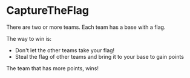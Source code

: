 # CaptureTheFlag

There are two or more teams. Each team has a base with a flag. 

The way to win is:
- Don't let the other teams take your flag!
- Steal the flag of other teams and bring it to your base to gain points

The team that has more points, wins!
